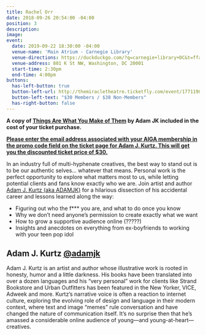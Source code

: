 ```yaml
---
title: Rachel Orr
date: 2018-09-26 20:54:00 -04:00
position: 3
description:
image:
event:
  date: 2019-09-22 18:30:00 -04:00
  venue-name: 'Main Atrium - Carnegie Library'
  venue-directions: https://duckduckgo.com/?q=carnegie+library+DC&t=ffab&ia=web&iaxm=maps&iai=apple-carnegie-library-washington
  venue-address: 801 K St NW, Washington, DC 20001
  start-time: 2:30pm
  end-time: 4:00pm
buttons:
  has-left-button: true
  button-left-url: http://themiracletheatre.ticketfly.com/event/1771198
  button-left-text: "$30 Members / $38 Non-Members"
  has-right-button: false
---
```


**A copy of [Things Are What You Make of Them](http://www.thingsarewhatyoumakeofthem.com/) by Adam JK included in the cost of your ticket purchase.**

**[Please enter the email address associated with your AIGA membership in the promo code field on the ticket page for Adam J. Kurtz. This will get you the discounted ticket price of $30.](https://www.ticketfly.com/purchase/event/1771198?_ga=2.268398606.1278497458.1538496632-1925525455.1538496631)**

In an industry full of multi-hyphenate creatives, the best way to stand out is to be our authentic selves… whatever that means. Personal work is the perfect opportunity to explore what matters most to us, while letting potential clients and fans know exactly who we are. Join artist and author [Adam J. Kurtz (aka ADAMJK)](https://www.instagram.com/adamjk/) for a hilarious dissection of his accidental career and lessons learned along the way:
* Figuring out who the f*** you are, and what to do once you know
* Why we don’t need anyone’s permission to create exactly what we want
* How to grow a supportive audience online (?????)
* Insights and anecdotes on everything from ex-boyfriends to working with your teen pop idol

## Adam J. Kurtz [@adamjk](https://www.instagram.com/adamjk/)
Adam J. Kurtz is an artist and
author whose illustrative work is rooted in honesty, humor and a little darkness. His books have been translated into over a dozen languages and his “very personal” work for clients like Strand Bookstore
and Urban Outfitters has been featured in the New Yorker, VICE, Adweek and more.
Kurtz’s narrative voice is often a reaction to internet culture, exploring the evolving role of design and language in their modern context, where text and image “memes” rule conversation and have changed the nature of communication itself. It’s no surprise then that he’s amassed a considerable online audience of young—and young-at-heart—creatives.
